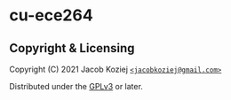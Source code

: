 # cu-ece264


## Copyright & Licensing

Copyright (C) 2021  Jacob Koziej [`<jacobkoziej@gmail.com>`]

Distributed under the [GPLv3] or later.


[`<jacobkoziej@gmail.com>`]: mailto:jacobkoziej@gmail.com
[GPLv3]: LICENSE.md
